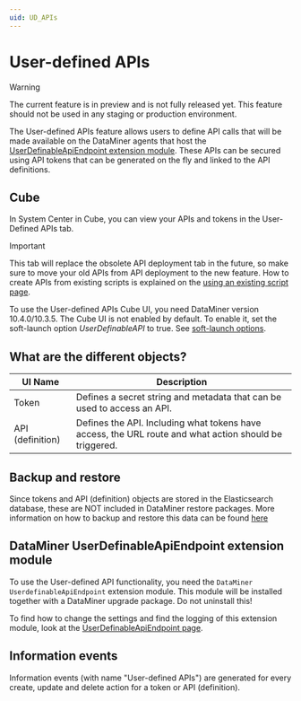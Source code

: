 ```yaml
---
uid: UD_APIs
---
```


# User-defined APIs

> [!WARNING]
> The current feature is in preview and is not fully released yet. This feature should not be used in any staging or production environment.

The User-defined APIs feature allows users to define API calls that will be made available on the DataMiner agents that host the [UserDefinableApiEndpoint extension module](xref:UD_APIs_UserDefinableApiEndpoint). These APIs can be secured using API tokens that can be generated on the fly and linked to the API definitions.

## Cube

In System Center in Cube, you can view your APIs and tokens in the User-Defined APIs tab.

> [!IMPORTANT]
> This tab will replace the obsolete API deployment tab in the future, so make sure to move your old APIs from API deployment to the new feature. How to create APIs from existing scripts is explained on the [using an existing script page](xref:UD_APIs_Using_existing_scripts).

To use the User-defined APIs Cube UI, you need DataMiner version 10.4.0/10.3.5. The Cube UI is not enabled by default. To enable it, set the soft-launch option *UserDefinableAPI* to true. See [soft-launch options](xref:SoftLaunchOptions).

## What are the different objects?

|UI Name         |Description|
|----------------|-----------|
|Token           |Defines a secret string and metadata that can be used to access an API.|
|API (definition)|Defines the API. Including what tokens have access, the URL route and what action should be triggered.|

## Backup and restore

Since tokens and API (definition) objects are stored in the Elasticsearch database, these are NOT included in DataMiner restore packages.
More information on how to backup and restore this data can be found [here](https://docs.dataminer.services/user-guide/Advanced_Functionality/Databases/Elasticsearch_database/Configuring_Elasticsearch_backups.html)

## DataMiner UserDefinableApiEndpoint extension module

To use the User-defined API functionality, you need the `DataMiner UserdefinableApiEndpoint` extension module. This module will be installed together with a DataMiner upgrade package. Do not uninstall this!

To find how to change the settings and find the logging of this extension module, look at the [UserDefinableApiEndpoint page](xref:UD_APIs_UserDefinableApiEndpoint).

## Information events

Information events (with name "User-defined APIs") are generated for every create, update and delete action for a token or API (definition).
